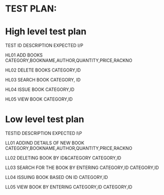 # TEST PLAN:

# High level test plan
TEST ID	DESCRIPTION	EXPECTED I/P

HL01	ADD BOOKS	CATEGORY,BOOKNAME,AUTHOR,QUANTITY,PRICE,RACKNO

HL02	DELETE BOOKS	CATEGORY,ID

HL03	SEARCH BOOK	CATEGORY, ID

HL04	ISSUE BOOK	CATEGORY,ID

HL05	VIEW BOOK	CATEGORY,ID
# Low level test plan
TESTID	DESCRIPTION	EXPECTED I\P

LL01	ADDIND DETAILS OF NEW BOOK	CATEGORY,BOOKNAME,AUTHOR,QUANTITY,PRICE,RACKNO

LL02	DELETING BOOK BY ID&CATEGORY	CATEGORY,ID

LL03	SEARCH FOR THE BOOK BY ENTERING CATEGORY,ID	CATEGORY,ID

LL04	ISSUING BOOK BASED ON ID	CATEGORY,ID

LL05	VIEW BOOK BY ENTERING CATEGORY,ID	CATEGORY,ID
